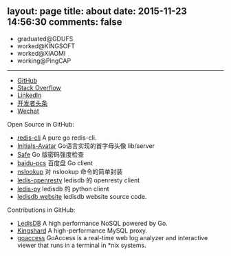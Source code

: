 layout: page
title: about
date: 2015-11-23 14:56:30
comments: false
---

- graduated@GDUFS
- worked@KINGSOFT 
- worked@XIAOMI
- working@PingCAP


---

- [GitHub](https://github.com/holys)
- [Stack Overflow](http://stackoverflow.com/users/1297203/holys?tab=profile)
- [LinkedIn](https://cn.linkedin.com/in/chendahui)
- [开发者头条](http://toutiao.io/u/124098)
- [Wechat](/images/wechat_me.png)

Open Source in GitHub:
- [redis-cli](https://github.com/holys/redis-cli) A pure go redis-cli.
- [Initials-Avatar](https://github.com/holys/initials-avatar)  Go语言实现的首字母头像 lib/server
- [Safe](https://github.com/holys/safe) Go 版密码强度检查
- [baidu-pcs](https://github.com/holys/baidu-pcs) 百度盘 Go client
- [nslookup](https://github.com/holys/nslookup) 对 nslookup 命令的简单封装
- [ledis-openresty](https://github.com/holys/ledis-openresty) ledisdb 的 openresty client
- [ledis-py](https://github.com/holys/ledis-py) ledisdb 的 python client
- [ledisdb website](https://github.com/holys/ledis-website) ledisdb website source code.

Contributions in GitHub:

- [LedisDB](https://github.com/siddontang/ledisdb/commits?author=holys) A high performance NoSQL powered by Go.
- [Kingshard](https://github.com/flike/kingshard/commits?author=holys) A high-performance MySQL proxy.
- [goaccess](https://github.com/allinurl/goaccess/commits?author=holys) GoAccess is a real-time web log analyzer and interactive viewer that runs in a terminal in *nix systems.

